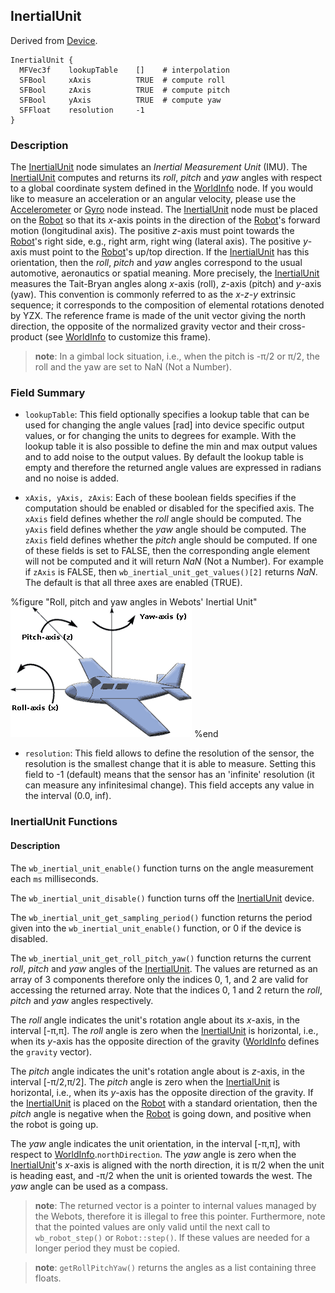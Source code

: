 ## InertialUnit

Derived from [Device](reference/device.md#device).

```
InertialUnit {
  MFVec3f    lookupTable    []    # interpolation
  SFBool     xAxis          TRUE  # compute roll
  SFBool     zAxis          TRUE  # compute pitch
  SFBool     yAxis          TRUE  # compute yaw
  SFFloat    resolution     -1
}
```

### Description

The [InertialUnit](reference/inertialunit.md#inertialunit) node simulates an
*Inertial Measurement Unit* (IMU). The
[InertialUnit](reference/inertialunit.md#inertialunit) computes and returns its
*roll*, *pitch* and *yaw* angles with respect to a global coordinate system
defined in the [WorldInfo](reference/worldinfo.md#worldinfo) node. If you would
like to measure an acceleration or an angular velocity, please use the
[Accelerometer](reference/accelerometer.md#accelerometer) or
[Gyro](reference/gyro.md#gyro) node instead. The
[InertialUnit](reference/inertialunit.md#inertialunit) node must be placed on
the [Robot](reference/robot.md#robot) so that its *x*-axis points in the
direction of the [Robot](reference/robot.md#robot)'s forward motion
(longitudinal axis). The positive *z*-axis must point towards the
[Robot](reference/robot.md#robot)'s right side, e.g., right arm, right wing
(lateral axis). The positive *y*-axis must point to the
[Robot](reference/robot.md#robot)'s up/top direction. If the
[InertialUnit](reference/inertialunit.md#inertialunit) has this orientation,
then the *roll*, *pitch* and *yaw* angles correspond to the usual automotive,
aeronautics or spatial meaning.  More precisely, the
[InertialUnit](reference/inertialunit.md#inertialunit) measures the Tait-Bryan
angles along *x*-axis (roll), *z*-axis (pitch) and *y*-axis (yaw). This
convention is commonly referred to as the *x-z-y* extrinsic sequence; it
corresponds to the composition of elemental rotations denoted by YZX. The
reference frame is made of the unit vector giving the north direction, the
opposite of the normalized gravity vector and their cross-product (see
[WorldInfo](reference/worldinfo.md#worldinfo) to customize this frame).

> **note**: In a gimbal lock situation, i.e., when the pitch is -π/2 or π/2, the roll and
the yaw are set to NaN (Not a Number).

### Field Summary

- `lookupTable`: This field optionally specifies a lookup table that can be used
for changing the angle values [rad] into device specific output values, or for
changing the units to degrees for example. With the lookup table it is also
possible to define the min and max output values and to add noise to the output
values. By default the lookup table is empty and therefore the returned angle
values are expressed in radians and no noise is added.

- `xAxis, yAxis, zAxis`: Each of these boolean fields specifies if the computation
should be enabled or disabled for the specified axis. The `xAxis` field defines
whether the *roll* angle should be computed. The `yAxis` field defines whether
the *yaw* angle should be computed. The `zAxis` field defines whether the
*pitch* angle should be computed. If one of these fields is set to FALSE, then
the corresponding angle element will not be computed and it will return *NaN*
(Not a Number). For example if `zAxis` is FALSE, then
`wb_inertial_unit_get_values()[2]` returns *NaN*. The default is that all three
axes are enabled (TRUE).

%figure "Roll, pitch and yaw angles in Webots' Inertial Unit"
![Roll, pitch and yaw angles in Webots' Inertial Unit](png/roll_pitch_yaw.png)
%end

- `resolution`: This field allows to define the resolution of the sensor, the
resolution is the smallest change that it is able to measure. Setting this field
to -1 (default) means that the sensor has an 'infinite' resolution (it can
measure any infinitesimal change). This field accepts any value in the interval
(0.0, inf).

### InertialUnit Functions

#### Description

The `wb_inertial_unit_enable()` function turns on the angle measurement each
`ms` milliseconds.

The `wb_inertial_unit_disable()` function turns off the
[InertialUnit](reference/inertialunit.md#inertialunit) device.

The `wb_inertial_unit_get_sampling_period()` function returns the period given
into the `wb_inertial_unit_enable()` function, or 0 if the device is disabled.

The `wb_inertial_unit_get_roll_pitch_yaw()` function returns the current *roll*,
*pitch* and *yaw* angles of the
[InertialUnit](reference/inertialunit.md#inertialunit). The values are returned
as an array of 3 components therefore only the indices 0, 1, and 2 are valid for
accessing the returned array. Note that the indices 0, 1 and 2 return the
*roll*, *pitch* and *yaw* angles respectively.

The *roll* angle indicates the unit's rotation angle about its *x*-axis, in the
interval [-π,π]. The *roll* angle is zero when the
[InertialUnit](reference/inertialunit.md#inertialunit) is horizontal, i.e., when
its *y*-axis has the opposite direction of the gravity
([WorldInfo](reference/worldinfo.md#worldinfo) defines the `gravity` vector).

The *pitch* angle indicates the unit's rotation angle about is *z*-axis, in the
interval [-π/2,π/2]. The *pitch* angle is zero when the
[InertialUnit](reference/inertialunit.md#inertialunit) is horizontal, i.e., when
its *y*-axis has the opposite direction of the gravity. If the
[InertialUnit](reference/inertialunit.md#inertialunit) is placed on the
[Robot](reference/robot.md#robot) with a standard orientation, then the *pitch*
angle is negative when the [Robot](reference/robot.md#robot) is going down, and
positive when the robot is going up.

The *yaw* angle indicates the unit orientation, in the interval [-π,π], with
respect to [WorldInfo](reference/worldinfo.md#worldinfo).`northDirection`. The
*yaw* angle is zero when the
[InertialUnit](reference/inertialunit.md#inertialunit)'s *x*-axis is aligned
with the north direction, it is π/2 when the unit is heading east, and -π/2
when the unit is oriented towards the west. The *yaw* angle can be used as a
compass.

> **note**: The returned vector is a pointer to internal values managed by the Webots,
therefore it is illegal to free this pointer. Furthermore, note that the pointed
values are only valid until the next call to `wb_robot_step()` or
`Robot::step()`. If these values are needed for a longer period they must be
copied.

> **note**: `getRollPitchYaw()` returns the angles as a list containing three floats.

